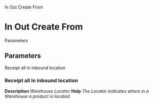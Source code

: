 
In Out Create From
# In Out Create From



Parameters
## Parameters


Receipt all in inbound location
### Receipt all in inbound location

**Description**
 *Warehouse Locator*
**Help**
 *The Locator indicates where in a Warehouse a product is located.*
